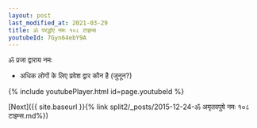 ```yaml
---
layout: post
last_modified_at: 2021-03-29
title: ॐ परर्द्धाएं नमः १०८ टाइम्स
youtubeId: 7Gyn64ebY9A
---
```

 
 
 ॐ प्रजा द्वाराय नमः  
 
 -  अधिक लोगों के लिए प्रवेश द्वार कौन है (जुनून?) 
 
  
 
  
 
 
 
 
 
 


{% include youtubePlayer.html id=page.youtubeId %}
 
[Next]({{ site.baseurl }}{% link  split2/_posts/2015-12-24-ॐ अमृतवपुषे नमः १०८ टाइम्स.md%})
 
